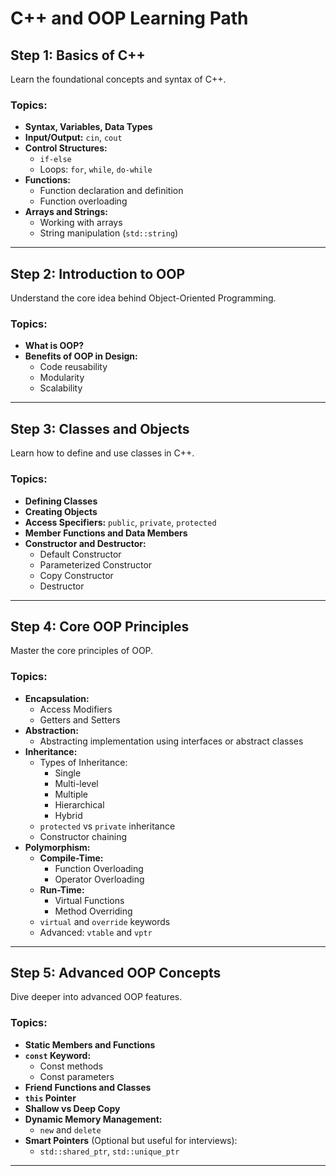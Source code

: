 # C++ and OOP Learning Path

## Step 1: Basics of C++
Learn the foundational concepts and syntax of C++.

### Topics:
- **Syntax, Variables, Data Types**
- **Input/Output:** `cin`, `cout`
- **Control Structures:**
  - `if-else`
  - Loops: `for`, `while`, `do-while`
- **Functions:**
  - Function declaration and definition
  - Function overloading
- **Arrays and Strings:**
  - Working with arrays
  - String manipulation (`std::string`)

---

## Step 2: Introduction to OOP
Understand the core idea behind Object-Oriented Programming.

### Topics:
- **What is OOP?**
- **Benefits of OOP in Design:**
  - Code reusability
  - Modularity
  - Scalability

---

## Step 3: Classes and Objects
Learn how to define and use classes in C++.

### Topics:
- **Defining Classes**
- **Creating Objects**
- **Access Specifiers:** `public`, `private`, `protected`
- **Member Functions and Data Members**
- **Constructor and Destructor:**
  - Default Constructor
  - Parameterized Constructor
  - Copy Constructor
  - Destructor

---

## Step 4: Core OOP Principles
Master the core principles of OOP.

### Topics:
- **Encapsulation:**
  - Access Modifiers
  - Getters and Setters
- **Abstraction:**
  - Abstracting implementation using interfaces or abstract classes
- **Inheritance:**
  - Types of Inheritance:
    - Single
    - Multi-level
    - Multiple
    - Hierarchical
    - Hybrid
  - `protected` vs `private` inheritance
  - Constructor chaining
- **Polymorphism:**
  - **Compile-Time:**
    - Function Overloading
    - Operator Overloading
  - **Run-Time:**
    - Virtual Functions
    - Method Overriding
  - `virtual` and `override` keywords
  - Advanced: `vtable` and `vptr`

---

## Step 5: Advanced OOP Concepts
Dive deeper into advanced OOP features.

### Topics:
- **Static Members and Functions**
- **`const` Keyword:**
  - Const methods
  - Const parameters
- **Friend Functions and Classes**
- **`this` Pointer**
- **Shallow vs Deep Copy**
- **Dynamic Memory Management:**
  - `new` and `delete`
- **Smart Pointers** (Optional but useful for interviews):
  - `std::shared_ptr`, `std::unique_ptr`

---

